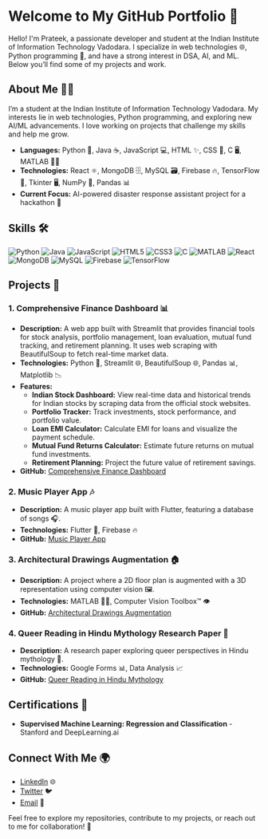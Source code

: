 # Welcome to My GitHub Portfolio 👋

Hello! I'm Prateek, a passionate developer and student at the Indian Institute of Information Technology Vadodara. I specialize in web technologies 🌐, Python programming 🐍, and have a strong interest in DSA, AI, and ML. Below you’ll find some of my projects and work.

## About Me 🧑‍💻
I’m a student at the Indian Institute of Information Technology Vadodara. My interests lie in web technologies, Python programming, and exploring new AI/ML advancements. I love working on projects that challenge my skills and help me grow.

- **Languages:** Python 🐍, Java ☕, JavaScript 💻, HTML ✨, CSS 🎨, C 🖥️, MATLAB 🧑‍🔬
- **Technologies:** React ⚛️, MongoDB 🗄️, MySQL 🗃️, Firebase 🔥, TensorFlow 🤖, Tkinter 🖥️, NumPy 🔢, Pandas 📊
- **Current Focus:** AI-powered disaster response assistant project for a hackathon 🚨

## Skills 🛠️

![Python](https://img.shields.io/badge/Python-3776AB?style=flat&logo=python&logoColor=white)
![Java](https://img.shields.io/badge/Java-007396?style=flat&logo=java&logoColor=white)
![JavaScript](https://img.shields.io/badge/JavaScript-F7DF1E?style=flat&logo=javascript&logoColor=black)
![HTML5](https://img.shields.io/badge/HTML5-E34F26?style=flat&logo=html5&logoColor=white)
![CSS3](https://img.shields.io/badge/CSS3-1572B6?style=flat&logo=css3&logoColor=white)
![C](https://img.shields.io/badge/C-A8B9CC?style=flat&logo=c&logoColor=white)
![MATLAB](https://img.shields.io/badge/MATLAB-0076A8?style=flat&logo=matlab&logoColor=white)
![React](https://img.shields.io/badge/React-61DAFB?style=flat&logo=react&logoColor=black)
![MongoDB](https://img.shields.io/badge/MongoDB-47A248?style=flat&logo=mongodb&logoColor=white)
![MySQL](https://img.shields.io/badge/MySQL-4479A1?style=flat&logo=mysql&logoColor=white)
![Firebase](https://img.shields.io/badge/Firebase-FFCA28?style=flat&logo=firebase&logoColor=black)
![TensorFlow](https://img.shields.io/badge/TensorFlow-FF6F00?style=flat&logo=tensorflow&logoColor=white)

## Projects 🚀

### 1. **Comprehensive Finance Dashboard 📊**
- **Description:** A web app built with Streamlit that provides financial tools for stock analysis, portfolio management, loan evaluation, mutual fund tracking, and retirement planning. It uses web scraping with BeautifulSoup to fetch real-time market data.
- **Technologies:** Python 🐍, Streamlit 🌐, BeautifulSoup 🌐, Pandas 📊, Matplotlib 📉
- **Features:**
  - **Indian Stock Dashboard:** View real-time data and historical trends for Indian stocks by scraping data from the official stock websites.
  - **Portfolio Tracker:** Track investments, stock performance, and portfolio value.
  - **Loan EMI Calculator:** Calculate EMI for loans and visualize the payment schedule.
  - **Mutual Fund Returns Calculator:** Estimate future returns on mutual fund investments.
  - **Retirement Planning:** Project the future value of retirement savings.
- **GitHub:** [Comprehensive Finance Dashboard](https://github.com/yourusername/projectname)

### 2. **Music Player App 🎶**
- **Description:** A music player app built with Flutter, featuring a database of songs 🎧.
- **Technologies:** Flutter 🦋, Firebase 🔥
- **GitHub:** [Music Player App](https://github.com/yourusername/musicplayer)

### 3. **Architectural Drawings Augmentation 🏠**
- **Description:** A project where a 2D floor plan is augmented with a 3D representation using computer vision 🖼️.
- **Technologies:** MATLAB 🧑‍🔬, Computer Vision Toolbox™ 👁️
- **GitHub:** [Architectural Drawings Augmentation](https://github.com/yourusername/projectname)

### 4. **Queer Reading in Hindu Mythology Research Paper 📜**
- **Description:** A research paper exploring queer perspectives in Hindu mythology 🌈.
- **Technologies:** Google Forms 📊, Data Analysis 📈
- **GitHub:** [Queer Reading in Hindu Mythology](https://github.com/yourusername/researchpaper)

## Certifications 🏅
- **Supervised Machine Learning: Regression and Classification** - Stanford and DeepLearning.ai

## Connect With Me 🌍
- [LinkedIn](https://www.linkedin.com/in/yourusername) 🌐
- [Twitter](https://twitter.com/yourusername) 🐦
- [Email](mailto:youremail@example.com) 📧

Feel free to explore my repositories, contribute to my projects, or reach out to me for collaboration! 🤝
